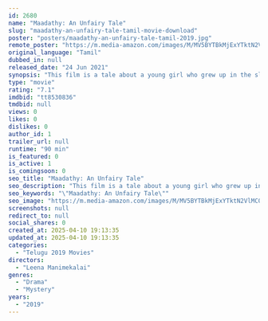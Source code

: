 ```yaml
---
id: 2680
name: "Maadathy: An Unfairy Tale"
slug: "maadathy-an-unfairy-tale-tamil-movie-download"
poster: "posters/maadathy-an-unfairy-tale-tamil-2019.jpg"
remote_poster: "https://m.media-amazon.com/images/M/MV5BYTBkMjExYTktN2VlMC00NDk1LTg4OTgtNzU2OTAxNTQ2YjM2XkEyXkFqcGc@._V1_SX300.jpg"
original_language: "Tamil"
dubbed_in: null
released_date: "24 Jun 2021"
synopsis: "This film is a tale about a young girl who grew up in the slave caste group and how she came to be immortalized as their locality, Maadathy."
type: "movie"
rating: "7.1"
imdbid: "tt8530836"
tmdbid: null
views: 0
likes: 0
dislikes: 0
author_id: 1
trailer_url: null
runtime: "90 min"
is_featured: 0
is_active: 1
is_comingsoon: 0
seo_title: "Maadathy: An Unfairy Tale"
seo_description: "This film is a tale about a young girl who grew up in the slave caste group and how she came to be immortalized as their locality, Maadathy."
seo_keywords: "\"Maadathy: An Unfairy Tale\""
seo_image: "https://m.media-amazon.com/images/M/MV5BYTBkMjExYTktN2VlMC00NDk1LTg4OTgtNzU2OTAxNTQ2YjM2XkEyXkFqcGc@._V1_SX300.jpg"
screenshots: null
redirect_to: null
social_shares: 0
created_at: 2025-04-10 19:13:35
updated_at: 2025-04-10 19:13:35
categories:
  - "Telugu 2019 Movies"
directors:
  - "Leena Manimekalai"
genres:
  - "Drama"
  - "Mystery"
years:
  - "2019"
---
```

